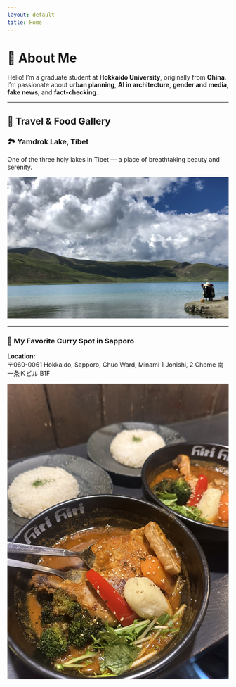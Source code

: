 ```yaml
---
layout: default
title: Home
---
```


# 👋 About Me

Hello! I’m a graduate student at **Hokkaido University**, originally from **China**.  
I’m passionate about **urban planning**, **AI in architecture**, **gender and media**, **fake news**, and **fact-checking**.

---

## 📸 Travel & Food Gallery

### 🏞 Yamdrok Lake, Tibet

One of the three holy lakes in Tibet — a place of breathtaking beauty and serenity.

![Yamdrok Lake](assets/images/yamdrok.jpg)

---

### 🍛 My Favorite Curry Spot in Sapporo

**Location:**  
〒060-0061 Hokkaido, Sapporo, Chuo Ward, Minami 1 Jonishi, 2 Chome 南一条Ｋビル B1F

![Soup Curry in Sapporo](assets/images/curry.jpg)
